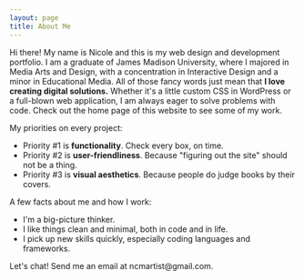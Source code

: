 ```yaml
---
layout: page
title: About Me
---
```


<p>Hi there! My name is Nicole and this is my web design and development portfolio. I am a graduate of James Madison University, where I majored in Media Arts and Design, with a concentration in Interactive Design and a minor in Educational Media. All of those fancy words just mean that <b>I love creating digital solutions.</b> Whether it's a little custom CSS in WordPress or a full-blown web application, I am always eager to solve problems with code. Check out the home page of this website to see some of my work.</p>

<p>My priorities on every project:</p>
<ul>
  <li>Priority #1 is <b>functionality</b>. Check every box, on time.</li>
  <li>Priority #2 is <b>user-friendliness</b>. Because "figuring out the site" should not be a thing.</li>
  <li>Priority #3 is <b>visual aesthetics</b>. Because people do judge books by their covers.</li>
</ul>
<p>A few facts about me and how I work:</p>
<ul>
  <li>I'm a big-picture thinker.</li>
  <li>I like things clean and minimal, both in code and in life.</li>
  <li>I pick up new skills quickly, especially coding languages and frameworks.</li>
</ul>

<p>Let's chat! Send me an email at ncmartist@gmail.com.</p>
